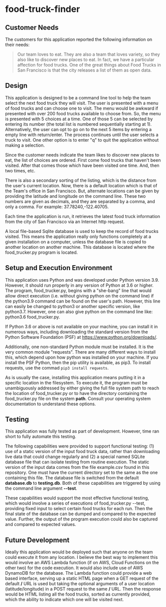 # food-truck-finder

## Customer Needs

The customers for this application reported the following information on their
needs:

> Our team loves to eat. They are also a team that loves variety, so they also
like to discover new places to eat. In fact, we have a particular affection for
food trucks. One of the great things about Food Trucks in San Francisco is that
the city releases a list of them as open data.

## Design

This application is designed to be a command line tool to help the team
select the next food truck they will visit. The user is presented with a
menu of food trucks and can choose one to visit. The menu would be awkward if
presented with over 200 food trucks available to choose from. So, the menu is
presented with 5 choices at a time. One of those 5 can be selected by entering
its number (the total list is numbered sequentially starting at 1).
Alternatively, the user can opt to go on to the next 5 items by entering a
empty line with return/enter. The process continues until the user selects
a truck to visit. One other option is to enter "q" to quit the application
without making a selection.

Since the customer needs indicate the team likes to discover new places to eat,
the list of choices are ordered. First come food trucks that haven't been
visited. After that comes those which have been visited one time. And, then
two times, etc.

There is also a secondary sorting of the listing, which is the distance from
the user's current location. Now, there is a default location which is that
of the Team's office in San Francisco. But, alternate locations can be given
by providing the latitude and longitude on the command line. These two numbers
are given as decimals, and they are separated by a comma, and only a comma.
For example: 37.78240,-122.40705.

Each time the application is run, it retrieves the latest food truck
information from the city of San Francisco via an Internet http request.

A local file-based Sqlite database is used to keep the record of food trucks
visited. This means the application really only functions completely at a given
installation on a computer, unless the database file is copied to another
location on another machine. This database is located where the food_trucker.py
program is located.

## Setup and Execution Environment

This application uses Python and was developed under Python version 3.9.
However, it should run properly in any version of Python at 3.6 or higher. The
program, food_trucker.py, begins with a "she-bang" line that would allow direct
execution (i.e. without giving python on the command line) if the python3.9
command can be found on the user's path. However, this line can easily be
changed to python3 or another specific version, like python3.7. However, one
can also give python on the command line like: python3.6 food_trucker.py.

If Python 3.6 or above is not available on your machine, you can install it in
numerous ways, including downloading the standard version from the Python
Software Foundation (PSF) at https://www.python.org/downloads/. 

Additionally, one non-standard Python module must be installed. It is the very
common module "requests". There are many different ways to install this,
which depend upon how python was installed on your machine. If you install the
PSF Python, then the pip utility is available, as pip3. To install requests,
use the commad `pip3 install requests`.

As is usually the case, installing this application means putting it in a
specific location in the filesystem. To execute it, the program must be
unambiguously addressed by either giving the full file system path to reach
the location of food_trucker.py or to have the directory containing the
food_trucker.py file on the system **path**. Consult your operating system
documentation to understand these options.

## Testing

This application was fully tested as part of development. However, time ran
short to fully automate this testing. 

The following capabilities were provided to support functional testing: (1) use
of a static version of the input food truck data, rather than downloading live
data that could change regularly and (2) a special named SQLite database file
that can isolate testing from routine execution. The static version of the
input data comes from the file example.csv found in this repository. One must
have the current directory set to the same as the one containing this file.
The database file is switched from the default **database.db** to
**testing.db**. Both of these capabilities are triggered by using the command
line argument **--test**.

These capabilities would support the most effective functional testing, which
would involve a series of executions of food_trucker.py --test, providing fixed
input to select certain food trucks for each run. Then the final state of the
database can be dumped and compared to the expected value. Further, the
output of the program execution could also be captured and compared to 
expected values. 

## Future Development

Ideally this application would be deployed such that anyone on the team could
execute it from any location. I believe the best way to implement this would
involve an AWS Lambda function (if on AWS, Cloud Functions on the other two)
for the code execution. It would also include use of AWS DynamoDB for the
database. The Lambda function could provide a web based interface, serving up
a static HTML page when a GET request of the default **/** URL is used but
taking the optional arguments of a user location (latitude/longitude) in a
POST request to the same **/** URL. Then the response would be HTML listing
all the food trucks, sorted as currently provided, which the ability to
indicate which one will be visited next.